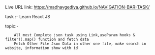 Live URL link:
https://madhavgediya.github.io/NAVIGATION-BAR-TASK/

task :- Learn React JS

topic:-
        
        All most Complete json task using Link,useParam hooks & filter(),map() function and fetch data
        Fetch Other File Json Data in other one file, make search in website, information show with id

